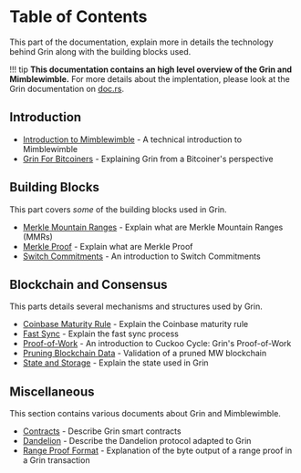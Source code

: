 # Table of Contents

This part of the documentation, explain more in details the technology behind Grin along with the building blocks used.

!!! tip
    **This documentation contains an high level overview of the Grin and Mimblewimble.**
    For more details about the implentation, please look at the Grin documentation on [doc.rs](https://docs.rs/releases/search?query=grin).

## Introduction

- [Introduction to Mimblewimble](introduction-to-mimblewimble.md) - A technical introduction to Mimblewimble
- [Grin For Bitcoiners](grin-for-bitcoiners.md) - Explaining Grin from a Bitcoiner's perspective

## Building Blocks

This part covers *some* of the building blocks used in Grin.

- [Merkle Mountain Ranges](building-blocks/merkle-mountain-ranges.md) - Explain what are Merkle Mountain Ranges (MMRs)
- [Merkle Proof](building-blocks/merkle-proof.md) - Explain what are Merkle Proof
- [Switch Commitments](building-blocks/switch-commitments.md) - An introduction to Switch Commitments

## Blockchain and Consensus

This parts details several mechanisms and structures used by Grin.

- [Coinbase Maturity Rule](blockchain-and-consensus/coinbase-maturity-rule.md) -  Explain the Coinbase maturity rule
- [Fast Sync](blockchain-and-consensus/fast-sync.md) - Explain the fast sync process
- [Proof-of-Work](blockchain-and-consensus/proof-of-work.md) - An introduction to Cuckoo Cycle: Grin's Proof-of-Work
- [Pruning Blockchain Data](blockchain-and-consensus/pruning-blockchain-data.md) - Validation of a pruned MW blockchain
- [State and Storage](blockchain-and-consensus/state-and-storage.md) - Explain the state used in Grin

## Miscellaneous

This section contains various documents about Grin and Mimblewimble.

- [Contracts](miscellaneous/contracts.md) - Describe Grin smart contracts
- [Dandelion](miscellaneous/dandelion.md) - Describe the Dandelion protocol adapted to Grin
- [Range Proof Format](miscellaneous/range-proof-format.md) - Explanation of the byte output of a range proof in a Grin transaction
